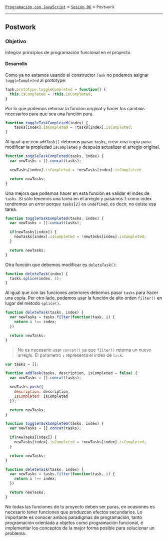 [`Programación con JavaScript`](../../Readme.md) > [`Sesión 06`](../Readme.md) > `Postwork`

---

## Postwork

### Objetivo

Integrar principios de programación funcional en el proyecto.

#### Desarrollo

Como ya no estamos usando el constructor `Task` no podemos asignar `toggleCompleted` al prototype:

```javascript
Task.prototype.toggleCompleted = function() {
  this.isCompleted = !this.isCompleted;
}
```

Por lo que podemos retomar la función original y hacer los cambios necesarios para que sea una función pura.

```javascript
function toggleTaskCompleted(index) {
	tasks[index].isCompleted = !tasks[index].isCompleted;
}
```

Al igual que con `addTask()` debemos pasar `tasks`, crear una copia para modificar la propiedad `isCompleted` y después actualizar el arreglo original.

```javascript
function toggleTaskCompleted(tasks, index) {
  var newTasks = [].concat(tasks);

  newTasks[index].isCompleted = !newTasks[index].isCompleted;

  return newTasks;
}
```

Una mejora que podemos hacer en esta función es validar el index de `tasks`. Si sólo tenemos una tarea en el arreglo y pasamos `2` como index tendremos un error porque `tasks[2]` es `undefined`, es decir, no existe esa tarea.

```javascript
function toggleTaskCompleted(tasks, index) {
  var newTasks = [].concat(tasks);

  if(newTasks[index]) {
    newTasks[index].isCompleted = !newTasks[index].isCompleted;
  }

  return newTasks;
}
```

Otra función que debemos modificar es `deleteTask()`:

```javascript
function deleteTask(index) {
  tasks.splice(index, 1);
}
```

Al igual que con las funciones anteriores debemos pasar `tasks` para hacer una copia. Por otro lado, podemos usar la función de alto orden `filter()` en lugar del método `splice()`.

```javascript
function deleteTask(tasks, index) {
  var newTasks = tasks.filter(function(task, i) {
    return i !== index;
  })

  return newTasks;
}
```

> No es necesario usar `concat()` ya que `filter()` retorna un nuevo arreglo. El parámetro `i` representa el index de `task`.

```javascript
var tasks = [];

function addTask(tasks, description, isCompleted = false) {
  var newTasks = [].concat(tasks);

  newTasks.push({
    description: description,
    isCompleted: isCompleted
  });

  return newTasks;
}

function toggleTaskCompleted(tasks, index) {
  var newTasks = [].concat(tasks);

  if(newTasks[index]) {
    newTasks[index].isCompleted = !newTasks[index].isCompleted;
  }

  return newTasks;
}

function deleteTask(tasks, index) {
  var newTasks = tasks.filter(function(task, i) {
    return i !== index;
  })

  return newTasks;
}
```

No todas las funciones de tu proyecto deben ser puras, en ocasiones es necesario tener funciones que produzcan efectos secundarios. Lo importante es conocer ambos paradigmas de programación, tanto programación orientada a objetos como programación funcional, e implementar los conceptos de la mejor forma posible para solucionar un problema.
